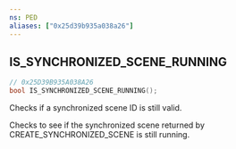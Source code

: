 ```yaml
---
ns: PED
aliases: ["0x25d39b935a038a26"]
---
```

## IS_SYNCHRONIZED_SCENE_RUNNING

```c
// 0x25D39B935A038A26
bool IS_SYNCHRONIZED_SCENE_RUNNING();
```

Checks if a synchronized scene ID is still valid.

Checks to see if the synchronized scene returned by CREATE_SYNCHRONIZED_SCENE is still running.

